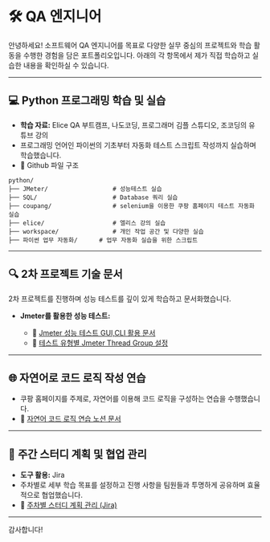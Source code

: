 # 🛠️ QA 엔지니어

안녕하세요! 소프트웨어 QA 엔지니어를 목표로 다양한 실무 중심의 프로젝트와 학습 활동을 수행한 경험을 담은 포트폴리오입니다. 아래의 각 항목에서 제가 직접 학습하고 실습한 내용을 확인하실 수 있습니다.

---


## 💻 Python 프로그래밍 학습 및 실습

* **학습 자료:** Elice QA 부트캠프, 나도코딩, 프로그래머 김플 스튜디오, 조코딩의 유튜브 강의
* 프로그래밍 언어인 파이썬의 기초부터 자동화 테스트 스크립트 작성까지 실습하며 학습했습니다.
* 📁 Github 파일 구조
```
python/
├── JMeter/                  # 성능테스트 실습
├── SQL/                     # Database 쿼리 실습
├── coupang/                 # selenium을 이용한 쿠팡 홈페이지 테스트 자동화 실습
├── elice/                   # 엘리스 강의 실습
├── workspace/               # 개인 작업 공간 및 다양한 실습
├── 파이썬 업무 자동화/      # 업무 자동화 실습을 위한 스크립트
```

---

## 🔍 2차 프로젝트 기술 문서

2차 프로젝트를 진행하며 성능 테스트를 깊이 있게 학습하고 문서화했습니다.

* **Jmeter를 활용한 성능 테스트:**

  * 📕 [Jmeter 성능 테스트 GUI,CLI 활용 문서](https://detailed-recorder-6cd.notion.site/2-Jmeter-1f3b03b4e0dd8080a8b6f64dd5bf6d67?pvs=4)
  * 📕 [테스트 유형별 Jmeter Thread Group 설정](https://detailed-recorder-6cd.notion.site/2-Jmeter-Thread-Group-1f3b03b4e0dd809e9641c4795b24e5e1?pvs=4)

---


## 🌐 자연어로 코드 로직 작성 연습

* 쿠팡 홈페이지를 주제로, 자연어를 이용해 코드 로직을 구성하는 연습을 수행했습니다.
* 📗 [자연어 코드 로직 연습 노션 문서](https://detailed-recorder-6cd.notion.site/1acb03b4e0dd80aaa3a3cc20eef4eef8?pvs=4)

---

## 📌 주간 스터디 계획 및 협업 관리

* **도구 활용:** Jira
* 주차별로 세부 학습 목표를 설정하고 진행 사항을 팀원들과 투명하게 공유하며 효율적으로 협업했습니다.
* 📖 [주차별 스터디 계획 관리 (Jira)](https://eliceqa.atlassian.net/wiki/x/DIAI)

---

감사합니다!
